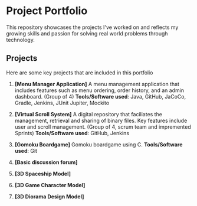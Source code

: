 # Project Portfolio
This repository showcases the projects I've worked on and reflects my growing skills and passion for solving real world problems through technology.

## Projects
Here are some key projects that are included in this portfolio
1. **[Menu Manager Application]**
   A menu management application that includes features such as menu ordering, order history, and an admin dashboard. (Group of 4)
   **Tools/Software used**: Java, GitHub, JaCoCo, Gradle, Jenkins, JUnit Jupiter, Mockito

2. **[Virtual Scroll System]**
   A digital repository that faciliates the management, retrieval and sharing of binary files. Key features include user and scroll management. (Group of 4, scrum team and impremented Sprints)
   **Tools/Software used**: GitHub, Jenkins 

4. **[Gomoku Boardgame]**
   Gomoku boardgame using C.
   **Tools/Software used**: Git
   
6. **[Basic discussion forum]**

7. **[3D Spaceship Model]**

8. **[3D Game Character Model]**

9. **[3D Diorama Design Model]**

